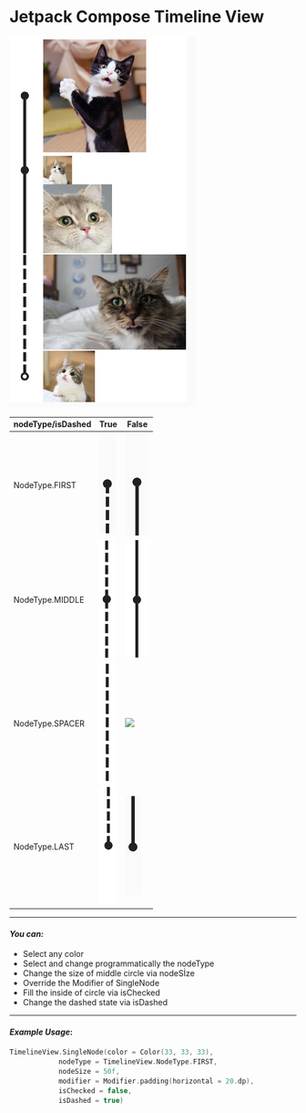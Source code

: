 # Jetpack Compose Timeline View

![](https://github.com/yeocak/ComposableTimelineView/blob/master/forgithub/main.png)

nodeType/isDashed  |  True | False
------------- | ------------- | -------------
NodeType.FIRST  | ![](https://github.com/yeocak/ComposableTimelineView/blob/master/forgithub/yf.png)  | ![](https://github.com/yeocak/ComposableTimelineView/blob/master/forgithub/nf.png)
NodeType.MIDDLE  | ![](https://github.com/yeocak/ComposableTimelineView/blob/master/forgithub/ym.png)  | ![](https://github.com/yeocak/ComposableTimelineView/blob/master/forgithub/nm.png)
NodeType.SPACER  | ![](https://github.com/yeocak/ComposableTimelineView/blob/master/forgithub/ys.png)  | ![](https://github.com/yeocak/ComposableTimelineView/blob/master/forgithub/ns.png)
NodeType.LAST  | ![](https://github.com/yeocak/ComposableTimelineView/blob/master/forgithub/yl.png)  | ![](https://github.com/yeocak/ComposableTimelineView/blob/master/forgithub/nl.png)

------

#### *You can:*
- Select any color
- Select and change programmatically the nodeType
- Change the size of middle circle via nodeSİze
- Override the Modifier of SingleNode
- Fill the inside of circle via isChecked
- Change the dashed state via isDashed

------

#### *Example Usage*:
```kotlin
TimelineView.SingleNode(color = Color(33, 33, 33),
			nodeType = TimelineView.NodeType.FIRST,
			nodeSize = 50f,
			modifier = Modifier.padding(horizontal = 20.dp),
			isChecked = false,
			isDashed = true)
```
